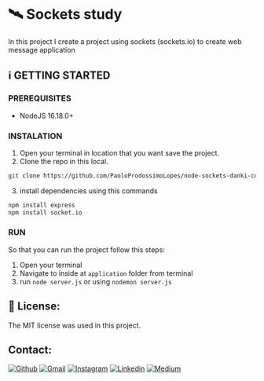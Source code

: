 # 🛰 Sockets study
In this project I create a project using sockets (sockets.io) to create web message application

## ℹ️  GETTING STARTED
### PREREQUISITES 
- NodeJS 16.18.0+

### INSTALATION
1. Open your terminal in location that you want save the project.
2. Clone the repo in this local.
```sh
git clone https://github.com/PaoloProdossimoLopes/node-sockets-danki-code-class.git
```
3. install dependencies using this commands
```sh
npm install express
npm install socket.io
```
   
### RUN
So that you can run the project follow this steps:
1. Open your terminal
2. Navigate to inside at `application` folder from terminal
2. run `node server.js` or using `nodemon server.js`


## 📃 License:
The MIT license was used in this project.

## Contact:
[![Github](https://img.shields.io/badge/GitHub-black?style=for-the-badge&logo=github&logoColor=white)](https://github.com/PaoloProdossimoLopes)
[![Gmail](https://img.shields.io/badge/Gmail-black?style=for-the-badge&logo=gmail&logoColor=white)](mailto:paolo.prodossimo.lopes@gmail.com)
[![Instagram](https://img.shields.io/badge/Instagram-black?style=for-the-badge&logo=instagram&logoColor=white)](https://www.instagram.com/ios.dev.br/)
[![Linkedin](https://img.shields.io/badge/LinkedIn-black?style=for-the-badge&logo=linkedin&logoColor=white)](https://www.linkedin.com/in/paoloprodossimolopes/)
[![Medium](https://img.shields.io/badge/Medium-black?style=for-the-badge&logo=medium&logoColor=white)](https://medium.com/@pprodossimo)
